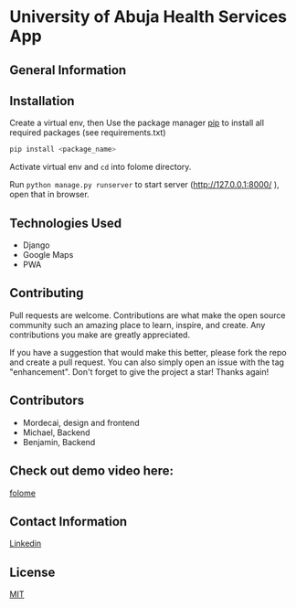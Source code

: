 # University of Abuja Health Services App

## General Information



## Installation
Create a virtual env, then
Use the package manager [pip](https://pip.pypa.io/en/stable/) to install all required packages (see requirements.txt)


```bash
pip install <package_name>
```

Activate virtual env and `cd` into folome directory.

Run `python manage.py runserver` to start server (http://127.0.0.1:8000/
), open that in browser.


## Technologies Used
- Django
- Google Maps
- PWA


## Contributing
Pull requests are welcome. Contributions are what make the open source community such an amazing place to learn, inspire, and create. Any contributions you make are greatly appreciated.

If you have a suggestion that would make this better, please fork the repo and create a pull request.
You can also simply open an issue with the tag "enhancement". Don't forget to give the project a star! Thanks again!



## Contributors
- Mordecai, design and frontend
- Michael, Backend
- Benjamin, Backend

## Check out demo video here:
[folome](https://www.youtube.com/watch?v=pqjMME2ne6g)

## Contact Information
[Linkedin](https://www.linkedin.com/in/onyedikachi-benjamin-ogbonna-218404177/)


## License
[MIT](https://choosealicense.com/licenses/mit/)
